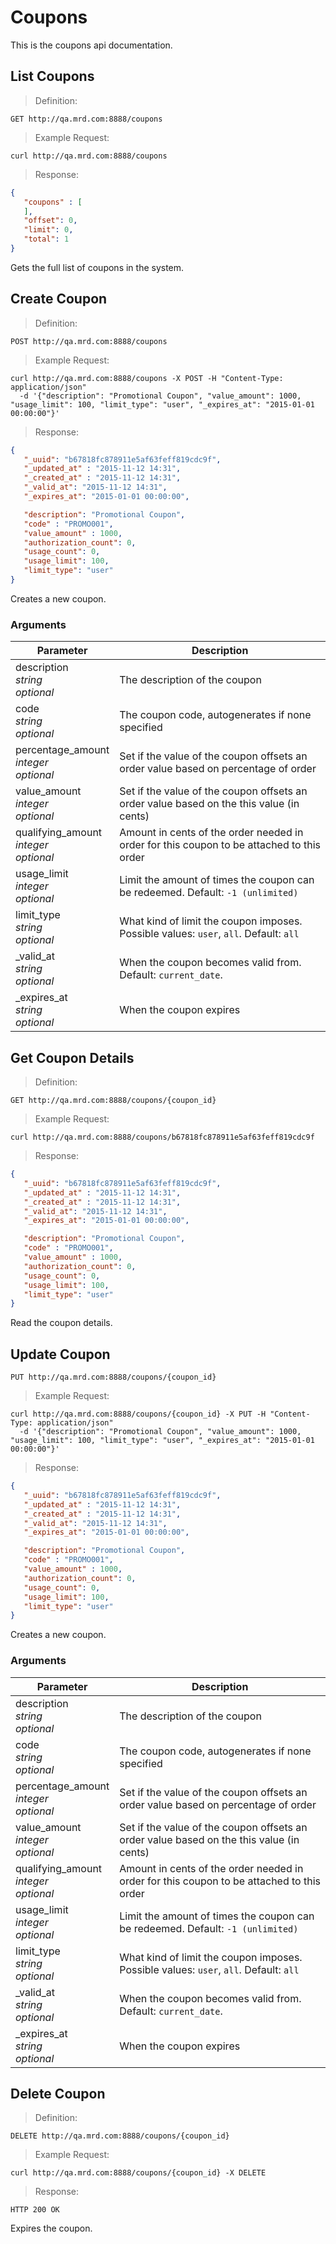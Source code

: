 # Coupons

This is the coupons api documentation.

## List Coupons

> Definition: 

```
GET http://qa.mrd.com:8888/coupons
```

> Example Request:

```shell
curl http://qa.mrd.com:8888/coupons
```

> Response:

```json
{
   "coupons" : [
   ],
   "offset": 0,
   "limit": 0,
   "total": 1
}
```

Gets the full list of coupons in the system.


## Create Coupon

> Definition: 

```
POST http://qa.mrd.com:8888/coupons
```

> Example Request:

```shell
curl http://qa.mrd.com:8888/coupons -X POST -H "Content-Type: application/json"
  -d '{"description": "Promotional Coupon", "value_amount": 1000, "usage_limit": 100, "limit_type": "user", "_expires_at": "2015-01-01 00:00:00"}'
```

> Response:

```json
{
   "_uuid": "b67818fc878911e5af63feff819cdc9f",
   "_updated_at" : "2015-11-12 14:31",
   "_created_at" : "2015-11-12 14:31",
   "_valid_at": "2015-11-12 14:31",
   "_expires_at": "2015-01-01 00:00:00",

   "description": "Promotional Coupon",
   "code" : "PROMO001",
   "value_amount" : 1000,
   "authorization_count": 0,
   "usage_count": 0,
   "usage_limit": 100,
   "limit_type": "user"
}
```

Creates a new coupon.

### Arguments
Parameter | Description
--------- | -----------
description<br/>_string_<br/>_optional_|The description of the coupon
code<br/>_string_<br/>_optional_|The coupon code, autogenerates if none specified
percentage_amount<br/>_integer_<br/>_optional_|Set if the value of the coupon offsets an order value based on percentage of order
value_amount<br/>_integer_<br/>_optional_|Set if the value of the coupon offsets an order value based on the this value (in cents)
qualifying_amount<br/>_integer_<br/>_optional_|Amount in cents of the order needed in order for this coupon to be attached to this order
usage_limit<br/>_integer_<br/>_optional_|Limit the amount of times the coupon can be redeemed. Default: `-1 (unlimited)`
limit_type<br/>_string_<br/>_optional_|What kind of limit the coupon imposes. Possible values: `user`, `all`. Default: `all`
\_valid\_at<br/>_string_<br/>_optional_|When the coupon becomes valid from. Default: `current_date`.
\_expires\_at<br/>_string_<br/>_optional_|When the coupon expires

## Get Coupon Details

> Definition: 

```
GET http://qa.mrd.com:8888/coupons/{coupon_id}
```

> Example Request:

```shell
curl http://qa.mrd.com:8888/coupons/b67818fc878911e5af63feff819cdc9f
```

> Response:

```json
{
   "_uuid": "b67818fc878911e5af63feff819cdc9f",
   "_updated_at" : "2015-11-12 14:31",
   "_created_at" : "2015-11-12 14:31",
   "_valid_at": "2015-11-12 14:31",
   "_expires_at": "2015-01-01 00:00:00",

   "description": "Promotional Coupon",
   "code" : "PROMO001",
   "value_amount" : 1000,
   "authorization_count": 0,
   "usage_count": 0,
   "usage_limit": 100,
   "limit_type": "user"
}
```

Read the coupon details.

## Update Coupon

```
PUT http://qa.mrd.com:8888/coupons/{coupon_id}
```

> Example Request:

```shell
curl http://qa.mrd.com:8888/coupons/{coupon_id} -X PUT -H "Content-Type: application/json"
  -d '{"description": "Promotional Coupon", "value_amount": 1000, "usage_limit": 100, "limit_type": "user", "_expires_at": "2015-01-01 00:00:00"}'
```

> Response:

```json
{
   "_uuid": "b67818fc878911e5af63feff819cdc9f",
   "_updated_at" : "2015-11-12 14:31",
   "_created_at" : "2015-11-12 14:31",
   "_valid_at": "2015-11-12 14:31",
   "_expires_at": "2015-01-01 00:00:00",

   "description": "Promotional Coupon",
   "code" : "PROMO001",
   "value_amount" : 1000,
   "authorization_count": 0,
   "usage_count": 0,
   "usage_limit": 100,
   "limit_type": "user"
}
```

Creates a new coupon.

### Arguments
Parameter | Description
--------- | -----------
description<br/>_string_<br/>_optional_|The description of the coupon
code<br/>_string_<br/>_optional_|The coupon code, autogenerates if none specified
percentage_amount<br/>_integer_<br/>_optional_|Set if the value of the coupon offsets an order value based on percentage of order
value_amount<br/>_integer_<br/>_optional_|Set if the value of the coupon offsets an order value based on the this value (in cents)
qualifying_amount<br/>_integer_<br/>_optional_|Amount in cents of the order needed in order for this coupon to be attached to this order
usage_limit<br/>_integer_<br/>_optional_|Limit the amount of times the coupon can be redeemed. Default: `-1 (unlimited)`
limit_type<br/>_string_<br/>_optional_|What kind of limit the coupon imposes. Possible values: `user`, `all`. Default: `all`
\_valid\_at<br/>_string_<br/>_optional_|When the coupon becomes valid from. Default: `current_date`.
\_expires\_at<br/>_string_<br/>_optional_|When the coupon expires

## Delete Coupon

> Definition: 

```
DELETE http://qa.mrd.com:8888/coupons/{coupon_id}
```

> Example Request:

```shell
curl http://qa.mrd.com:8888/coupons/{coupon_id} -X DELETE
```

> Response:

```
HTTP 200 OK
```

Expires the coupon.